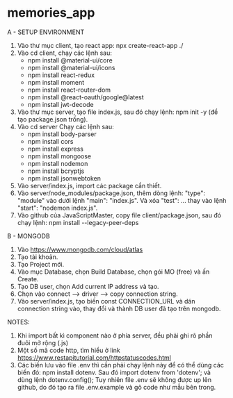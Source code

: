 # memories_app
A - SETUP ENVIRONMENT
1. Vào thư mục client, tạo react app: npx create-react-app ./
2. Vào cd client, chạy các lệnh sau:
    + npm install @material-ui/core
    + npm install @material-ui/icons
    + npm install react-redux
    + npm install moment
    + npm install react-router-dom
    + npm install @react-oauth/google@latest
    + npm install jwt-decode
3. Vào thư mục server, tạo file index.js, sau đó chạy lệnh: npm init -y (để tạo package.json trống).
4. Vào cd server Chạy các lệnh sau:
    + npm install body-parser
    + npm install cors
    + npm install express
    + npm install mongoose
    + npm install nodemon
    + npm install bcryptjs
    + npm install jsonwebtoken
5. Vào server/index.js, import các package cần thiết.
6. Vào server/node_modules/package.json, thêm dòng lệnh: "type": "module" vào dưới lệnh "main": "index.js". Và xóa "test": ... thay vào lệnh "start": "nodemon index.js".
7. Vào github của JavaScriptMaster, copy file client/package.json, sau đó chạy lệnh: npm install --legacy-peer-deps

B - MONGODB
1. Vào https://www.mongodb.com/cloud/atlas
2. Tạo tài khoản.
3. Tạo Project mới.
4. Vào mục Database, chọn Build Database, chọn gói MO (free) và ấn Create.
5. Tạo DB user, chọn Add current IP address và tạo.
6. Chọn vào connect --> driver --> copy connection string.
7. Vào server/index.js, tạo biến const CONNECTION_URL và dán connection string vào, thay đổi <username> và <password> thành DB user đã tạo trên mongodb.

NOTES:
1. Khi import bất kì component nào ở phía server, đều phải ghi rõ phần đuôi mở rộng (.js)
2. Một số mã code http, tìm hiểu ở link https://www.restapitutorial.com/httpstatuscodes.html
3. Các biến lưu vào file .env thì cần phải chạy lệnh này để có thể dùng các biến đó: npm install dotenv. Sau đó import dotenv from 'dotenv'; và dùng lệnh dotenv.config(); Tuy nhiên file .env sẽ không được up lên github, do đó tạo ra file .env.example và gõ code như mẫu bên trong.